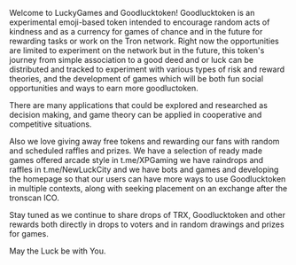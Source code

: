 Welcome to LuckyGames and Goodlucktoken! Goodlucktoken is an experimental emoji-based token intended to encourage random acts of kindness and as a currency for games of chance and in the future for rewarding tasks or work on the Tron network.
Right now the opportunities are limited to experiment on the network but in the future, this token's journey from simple association to a good deed and or luck can be distributed and tracked to experiment with various types of risk and reward theories, and the development of games which will be both fun social opportunities and ways to earn more goodluctoken. 

There are many applications that could be explored and researched as decision making, and game theory can be applied in cooperative and competitive situations.

Also we love giving away free tokens and rewarding our fans with random and scheduled raffles and prizes. We have a selection of ready made games offered arcade style in t.me/XPGaming we have raindrops and raffles in t.me/NewLuckCity and we have bots and games and developing the homepage so that our users can have more ways to use Goodlucktoken in multiple contexts, along with seeking placement on an exchange after the tronscan ICO.

Stay tuned as we continue to share drops of TRX, Goodlucktoken and other rewards both directly in drops to voters and in random drawings and prizes for games.

May the Luck be with You.


